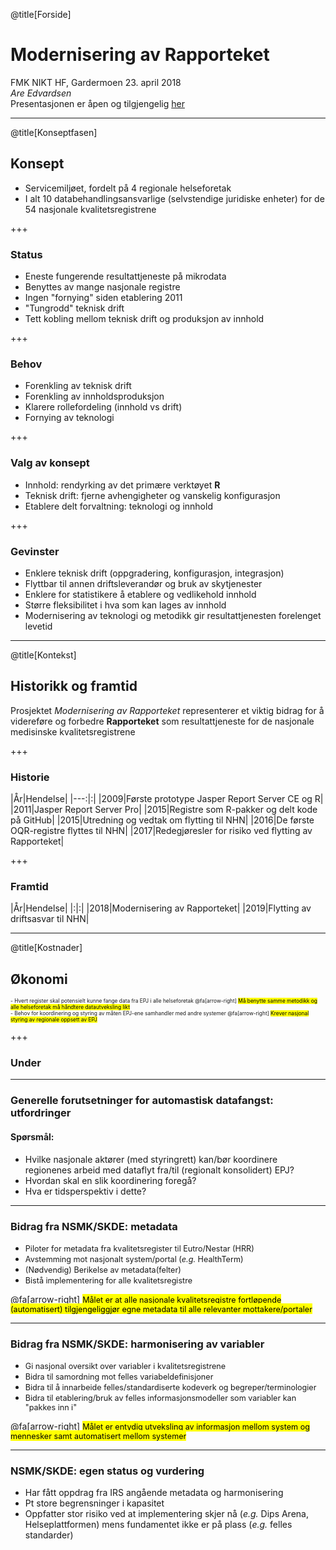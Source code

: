 @title[Forside]
# Modernisering av Rapporteket
FMK NIKT HF, Gardermoen 23. april 2018
<br>
_Are Edvardsen_
<br>
Presentasjonen er åpen og tilgjengelig [her](https://gitpitch.com/SKDE-Felles/moderniseringRapporteket?p=presSoknadFMK#/)

---

@title[Konseptfasen]
## Konsept
- Servicemiljøet, fordelt på 4 regionale helseforetak
- I alt 10 databehandlingsansvarlige (selvstendige juridiske enheter) for de 54 nasjonale kvalitetsregistrene

+++

### Status
- Eneste fungerende resultattjeneste på mikrodata
- Benyttes av mange nasjonale registre
- Ingen "fornying" siden etablering 2011
- "Tungrodd" teknisk drift
- Tett kobling mellom teknisk drift og produksjon av innhold

+++

### Behov
- Forenkling av teknisk drift
- Forenkling av innholdsproduksjon
- Klarere rollefordeling (innhold vs drift)
- Fornying av teknologi

+++

### Valg av konsept
- Innhold: rendyrking av det primære verktøyet __R__
- Teknisk drift: fjerne avhengigheter og vanskelig konfigurasjon
- Etablere delt forvaltning: teknologi og innhold

+++

### Gevinster
- Enklere teknisk drift (oppgradering, konfigurasjon, integrasjon)
- Flyttbar til annen driftsleverandør og bruk av skytjenester
- Enklere for statistikere å etablere og vedlikehold innhold
- Større fleksibilitet i hva som kan lages av innhold
- Modernisering av teknologi og metodikk gir resultattjenesten forelenget levetid 

---
@title[Kontekst]
## Historikk og framtid
Prosjektet _Modernisering av Rapporteket_ representerer et viktig bidrag for å videreføre og forbedre __Rapporteket__ som resultattjeneste for de nasjonale medisinske kvalitetsregistrene

+++

### Historie
|År|Hendelse|
|---:|:|
|2009|Første prototype Jasper Report Server CE og R|
|2011|Jasper Report Server Pro|
|2015|Registre som R-pakker og delt kode på GitHub|
|2015|Utredning og vedtak om flytting til NHN|
|2016|De første OQR-registre flyttes til NHN|
|2017|Redegjøresler for risiko ved flytting av Rapporteket|

+++

### Framtid
|År|Hendelse|
|:|:|
|2018|Modernisering av Rapporteket|
|2019|Flytting av driftsasvar til NHN|

---
@title[Kostnader]
## Økonomi
<span style="font-size:0.6em;">
- Hvert register skal potensielt kunne fange data fra EPJ i alle helseforetak
@fa[arrow-right]
<mark>
Må benytte samme metodikk og alle helseforetak må håndtere datautveksling likt
</mark>
<br>
- Behov for koordinering og styring av måten EPJ-ene samhandler med andre systemer
@fa[arrow-right]
<mark>
Krever nasjonal styring av regionale oppsett av EPJ
</mark>
</span>

+++

### Under

---

### Generelle forutsetninger for automastisk datafangst: utfordringer

#### Spørsmål:
- Hvilke nasjonale aktører (med styringrett) kan/bør koordinere regionenes arbeid med dataflyt fra/til (regionalt konsolidert) EPJ?
- Hvordan skal en slik koordinering foregå?
- Hva er tidsperspektiv i dette?

---

### Bidrag fra NSMK/SKDE: metadata
- <span style="font-size:0.9em;">Piloter for metadata fra kvalitetsregister til Eutro/Nestar (HRR)</span>
- <span style="font-size:0.9em;">Avstemming mot nasjonalt system/portal (*e.g.* HealthTerm)</span>
- <span style="font-size:0.9em;">(Nødvendig) Berikelse av metadata(felter)</span>
- <span style="font-size:0.9em;">Bistå implementering for alle kvalitetsregistre</span>

@fa[arrow-right]
<mark>
<span style="font-size:0.9em;">Målet er at alle nasjonale kvalitetsregistre fortløpende (automatisert) tilgjengeliggjør egne metadata til alle relevanter mottakere/portaler</span>
</mark>

---


### Bidrag fra NSMK/SKDE: harmonisering av variabler
- <span style="font-size:0.9em;">Gi nasjonal oversikt over variabler i kvalitetsregistrene</span>
- <span style="font-size:0.9em;">Bidra til samordning mot felles variabeldefinisjoner</span>
- <span style="font-size:0.9em;">Bidra til å innarbeide felles/standardiserte kodeverk og begreper/terminologier</span>
- <span style="font-size:0.9em;">Bidra til etablering/bruk av felles informasjonsmodeller som variabler kan "pakkes inn i"</span>

@fa[arrow-right]
<mark>
<span style="font-size:0.9em;">Målet er entydig utveksling av informasjon mellom system og mennesker samt automatisert mellom systemer</span>
</mark>

---

### NSMK/SKDE: egen status og vurdering
- Har fått oppdrag fra IRS angående metadata og harmonisering
- Pt store begrensninger i kapasitet
- Oppfatter stor risiko ved at implementering skjer nå (*e.g.* Dips Arena, Helseplattformen) mens fundamentet ikke er på plass (*e.g.* felles standarder)